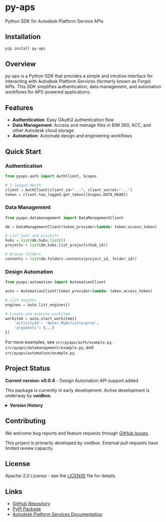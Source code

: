 # py-aps

Python SDK for Autodesk Platform Service APIs

## Installation

```bash
pip install py-aps
```

## Overview

py-aps is a Python SDK that provides a simple and intuitive interface for interacting with Autodesk Platform Services (formerly known as Forge) APIs. This SDK simplifies authentication, data management, and automation workflows for APS-powered applications.

## Features

- **Authentication**: Easy OAuth2 authentication flow
- **Data Management**: Access and manage files in BIM 360, ACC, and other Autodesk cloud storage
- **Automation**: Automate design and engineering workflows

## Quick Start

### Authentication
```python
from pyaps.auth import AuthClient, Scopes

# 2-legged OAuth
client = AuthClient(client_id="...", client_secret="...")
token = client.two_legged.get_token([Scopes.DATA_READ])
```

### Data Management
```python
from pyaps.datamanagement import DataManagementClient

dm = DataManagementClient(token_provider=lambda: token.access_token)

# List hubs and projects
hubs = list(dm.hubs.list())
projects = list(dm.hubs.list_projects(hub_id))

# Browse folders
contents = list(dm.folders.contents(project_id, folder_id))
```

### Design Automation
```python
from pyaps.automation import AutomationClient

auto = AutomationClient(token_provider=lambda: token.access_token)

# List engines
engines = auto.list_engines()

# Create and execute workitem
workitem = auto.start_workitem({
    'activityId': 'Owner.MyActivity+prod',
    'arguments': {...}
})
```

For more examples, see `src/pyaps/auth/example.py`, `src/pyaps/datamanagement/example.py`, and `src/pyaps/automation/example.py`.

## Project Status

**Current version: v0.0.4** - Design Automation API support added

This package is currently in early development. Active development is underway by **voidbox**.

<details>
<summary><b>Version History</b></summary>

- **v0.0.4** - Added Design Automation API client (Engines, AppBundles, Activities, WorkItems)
- **v0.0.3** - Added Data Management API client (Hubs, Projects, Folders, Items, Versions, Buckets, Objects)
- **v0.0.2** - Added OAuth 2.0 authentication client with 2-legged/3-legged flows, PKCE support, and token management
- **v0.0.1** - Initial package release (placeholder)

</details>

## Contributing

We welcome bug reports and feature requests through [GitHub Issues](https://github.com/voidbox-ai/pyaps/issues).

This project is primarily developed by voidbox. External pull requests have limited review capacity.

## License

Apache-2.0 License - see the [LICENSE](LICENSE) file for details.

## Links

- [GitHub Repository](https://github.com/voidbox-ai/pyaps)
- [PyPI Package](https://pypi.org/project/py-aps/)
- [Autodesk Platform Services Documentation](https://aps.autodesk.com/)
